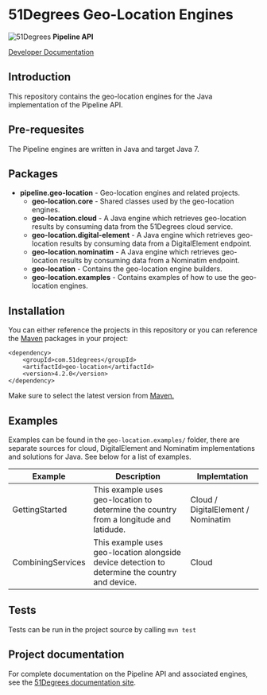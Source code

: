 # 51Degrees Geo-Location Engines

![51Degrees](https://51degrees.com/DesktopModules/FiftyOne/Distributor/Logo.ashx?utm_source=github&utm_medium=repository&utm_content=readme_main&utm_campaign=java-open-source "Data rewards the curious") **Pipeline API**

[Developer Documentation](https://docs.51degrees.com?utm_source=github&utm_medium=repository&utm_content=documentation&utm_campaign=java-open-source "developer documentation")

## Introduction

This repository contains the geo-location engines for the Java implementation of the Pipeline API.

## Pre-requesites

The Pipeline engines are written in Java and target Java 7.

## Packages
- **pipeline.geo-location** - Geo-location engines and related projects.
  - **geo-location.core** - Shared classes used by the geo-location engines.
  - **geo-location.cloud** - A Java engine which retrieves geo-location results by consuming data from the 51Degrees cloud service.
  - **geo-location.digital-element** - A Java engine which retrieves geo-location results by consuming data from a DigitalElement endpoint.
  - **geo-location.nominatim** - A Java engine which retrieves geo-location results by consuming data from a Nominatim endpoint.
  - **geo-location** - Contains the geo-location engine builders.
  - **geo-location.examples** - Contains examples of how to use the geo-location engines.
  
## Installation

You can either reference the projects in this repository or you can reference the [Maven][maven] packages in your project:

```
<dependency>
    <groupId>com.51degrees</groupId>
    <artifactId>geo-location</artifactId>
    <version>4.2.0</version>
</dependency>
```

Make sure to select the latest version from [Maven.][maven]

## Examples

Examples can be found in the `geo-location.examples/` folder, there are separate sources for cloud, DigitalElement and Nominatim implementations and solutions for Java. See below for a list of examples.

|Example|Description|Implemtation|
|-------|-----------|------------|
|GettingStarted|This example uses geo-location to determine the country from a longitude and latidude.|Cloud / DigitalElement / Nominatim|
|CombiningServices|This example uses geo-location alongside device detection to determine the country and device.|Cloud|

## Tests

Tests can be run in the project source by calling `mvn test`

## Project documentation

For complete documentation on the Pipeline API and associated engines, see the [51Degrees documentation site][Documentation].

[Documentation]: https://docs.51degrees.com
[maven]: https://search.maven.org/artifact/com.51degrees/geo-location

